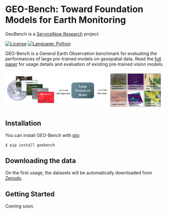 # GEO-Bench: Toward Foundation Models for Earth Monitoring

GeoBench is a [ServiceNow Research](https://www.servicenow.com/research) project. 

[![License](https://img.shields.io/badge/License-Apache%202.0-blue.svg)](https://opensource.org/licenses/Apache-2.0)
[![Language: Python](https://img.shields.io/badge/language-Python%203.7%2B-green?logo=python&logoColor=green)](https://www.python.org)

GEO-Bench is a General Earth Observation benchmark for evaluating the performances of large pre-trained models on geospatial data. Read the [full paper](https://arxiv.org/abs/2306.03831) for usage details and evaluation of existing pre-trained vision models.

<img src="https://github.com/ServiceNow/geo-bench/raw/main/banner.png" width="500" />

## Installation

You can install GEO-Bench with [pip](https://pip.pypa.io/):

```console
$ pip install geobench
```

## Downloading the data

On the first usage, the datasets will be automatically downloaded from [Zenodo](https://zenodo.org/communities/geo-bench/).

## Getting Started

Coming soon.

